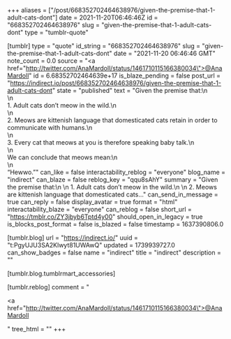 +++
aliases = ["/post/668352702464638976/given-the-premise-that-1-adult-cats-dont"]
date = 2021-11-20T06:46:46Z
id = "668352702464638976"
slug = "given-the-premise-that-1-adult-cats-dont"
type = "tumblr-quote"

[tumblr]
type = "quote"
id_string = "668352702464638976"
slug = "given-the-premise-that-1-adult-cats-dont"
date = "2021-11-20 06:46:46 GMT"
note_count = 0.0
source = "<a href=\"http://twitter.com/AnaMardoll/status/1461710115166380034\">@AnaMardoll</a>"
id = 6.68352702464639e+17
is_blaze_pending = false
post_url = "https://indirect.io/post/668352702464638976/given-the-premise-that-1-adult-cats-dont"
state = "published"
text = "Given the premise that:\n<br/>\n<br/>1. Adult cats don&rsquo;t meow in the wild.\n<br/>\n<br/>2. Meows are kittenish language that domesticated cats retain in order to communicate with humans.\n<br/>\n<br/>3. Every cat that meows at you is therefore speaking baby talk.\n<br/>\n<br/>We can conclude that meows mean:\n<br/>\n<br/>&ldquo;Hewwo.&rdquo;"
can_like = false
interactability_reblog = "everyone"
blog_name = "indirect"
can_blaze = false
reblog_key = "qqu8sAhY"
summary = "Given the premise that:\n \n 1. Adult cats don’t meow in the wild.\n \n 2. Meows are kittenish language that domesticated cats..."
can_send_in_message = true
can_reply = false
display_avatar = true
format = "html"
interactability_blaze = "everyone"
can_reblog = false
short_url = "https://tmblr.co/ZY3jbyb6Tptd4y00"
should_open_in_legacy = true
is_blocks_post_format = false
is_blazed = false
timestamp = 1637390806.0

[tumblr.blog]
url = "https://indirect.io/"
uuid = "t:PgyUJU3SA2Klwyt81UWAwQ"
updated = 1739939727.0
can_show_badges = false
name = "indirect"
title = "indirect"
description = ""

[tumblr.blog.tumblrmart_accessories]

[tumblr.reblog]
comment = "<p><a href=\"http://twitter.com/AnaMardoll/status/1461710115166380034\">@AnaMardoll</a></p>"
tree_html = ""
+++
